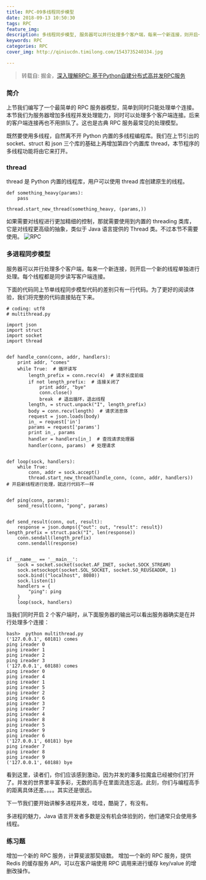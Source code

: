 ```yaml
---
title: RPC-09多线程同步模型
date: 2018-09-13 10:50:30
tags: RPC
feature_img:
description: 多线程同步模型, 服务器可以并行处理多个客户端，每来一个新连接，则开启一个新的线程单独进行处理。每个线程都是同步读写客户端连接。
keywords: RPC
categories: RPC
cover_img: http://qiniucdn.timilong.com/1543735240334.jpg

---
```


> 转载自: 掘金，[深入理解RPC: 基于Python自建分布式高并发RPC服务](https://juejin.im/book/5af56a3c518825426642e004)

### 简介
上节我们编写了一个最简单的 RPC 服务器模型，简单到同时只能处理单个连接。本节我们为服务器增加多线程并发处理能力，同时可以处理多个客户端连接。后来的客户端连接再也不用排队了。这也是古典 RPC 服务最常见的处理模型。

既然要使用多线程，自然离不开 Python 内置的多线程编程库。我们在上节引出的 socket、struct 和 json 三个库的基础上再增加第四个内置库 thread，本节程序的多线程功能将由它来打开。

### thread
thread 是 Python 内置的线程库，用户可以使用 thread 库创建原生的线程。
```
def something_heavy(params):
    pass
    
thread.start_new_thread(something_heavy, (params,))
```

如果需要对线程进行更加精细的控制，那就需要使用到内置的 threading 类库，它是对线程更高级的抽象，类似于 Java 语言提供的 Thread 类。不过本节不需要使用。
![RPC](https://user-gold-cdn.xitu.io/2018/5/16/163686a461346432?imageView2/0/w/1280/h/960/format/webp/ignore-error/1)

### 多进程同步模型
服务器可以并行处理多个客户端，每来一个新连接，则开启一个新的线程单独进行处理。每个线程都是同步读写客户端连接。

下面的代码同上节单线程同步模型代码的差别只有一行代码。为了更好的阅读体验，我们将完整的代码直接贴在下来。
```
# coding: utf8
# multithread.py

import json
import struct
import socket
import thread


def handle_conn(conn, addr, handlers):
    print addr, "comes"
    while True:  # 循环读写
        length_prefix = conn.recv(4)  # 请求长度前缀
        if not length_prefix:  # 连接关闭了
            print addr, "bye"
            conn.close()
            break  # 退出循环，退出线程
        length, = struct.unpack("I", length_prefix)
        body = conn.recv(length)  # 请求消息体  
        request = json.loads(body)
        in_ = request['in']
        params = request['params']
        print in_, params
        handler = handlers[in_]  # 查找请求处理器
        handler(conn, params)  # 处理请求


def loop(sock, handlers):
    while True:
        conn, addr = sock.accept()
        thread.start_new_thread(handle_conn, (conn, addr, handlers))  # 开启新线程进行处理，就这行代码不一样


def ping(conn, params):
    send_result(conn, "pong", params)


def send_result(conn, out, result):
    response = json.dumps({"out": out, "result": result})
length_prefix = struct.pack("I", len(response))
    conn.sendall(length_prefix)
    conn.sendall(response)


if __name__ == '__main__':
    sock = socket.socket(socket.AF_INET, socket.SOCK_STREAM)
    sock.setsockopt(socket.SOL_SOCKET, socket.SO_REUSEADDR, 1)
    sock.bind(("localhost", 8080))
    sock.listen(1)
    handlers = {
        "ping": ping
    }
    loop(sock, handlers)
```

当我们同时开启 2 个客户端时，从下面服务器的输出可以看出服务器确实是在并行处理多个连接：
```
bash>  python multithread.py
('127.0.0.1', 60181) comes
ping ireader 0
ping ireader 1
ping ireader 2
ping ireader 3
('127.0.0.1', 60188) comes
ping ireader 0
ping ireader 4
ping ireader 1
ping ireader 5
ping ireader 2
ping ireader 6
ping ireader 3
ping ireader 7
ping ireader 4
ping ireader 8
ping ireader 5
ping ireader 9
ping ireader 6
('127.0.0.1', 60181) bye
ping ireader 7
ping ireader 8
ping ireader 9
('127.0.0.1', 60188) bye
```

看到这里，读者们，你们应该感到激动，因为并发的潘多拉魔盒已经被你们打开了。并发的世界里丰富多彩，无数的高手在里面流连忘返。此刻，你们与编程高手的距离具体还差。。。。其实还是很远。

下一节我们要开始讲解多进程并发，哇哇，酷毙了，有没有。

多进程的魅力，Java 语言开发者多数是没有机会体验到的，他们通常只会使用多线程。

### 练习题
增加一个新的 RPC 服务，计算斐波那契级数。
增加一个新的 RPC 服务，提供 Redis 的缓存服务 API，可以在客户端使用 RPC 调用来进行缓存 key/value 的增删改操作。

